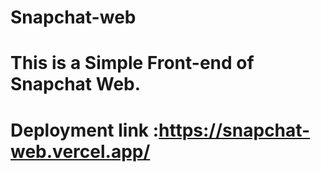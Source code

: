 # Snapchat-web

# This is a Simple Front-end of Snapchat Web.
# Deployment link :https://snapchat-web.vercel.app/
